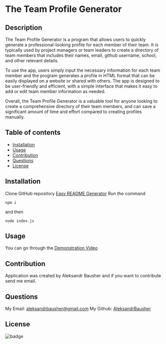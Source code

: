 # The Team Profile Generator

## Description

The Team Profile Generator is a program that allows users to quickly generate a professional-looking profile for each member of their team. It is typically used by project managers or team leaders to create a directory of team members that includes their names, email, github username, school, and other relevant details.

To use the app, users simply input the necessary information for each team member and the program generates a profile in HTML format that can be easily displayed on a website or shared with others. The app is designed to be user-friendly and efficient, with a simple interface that makes it easy to add or edit team member information as needed.

Overall, the Team Profile Generator is a valuable tool for anyone looking to create a comprehensive directory of their team members, and can save a significant amount of time and effort compared to creating profiles manually.

## Table of contents

- [Installation](#installation)
- [Usage](#usage)
- [Contribution](#contribution)
- [Questions](#questions)
- [License](#license)

## Installation
Clone GitHub repository [Easy README Generator](https://github.com/AleksandrBausher/TeamProfileGenerator)
Run the command
```
npm i
```
and then
```
node index.js
```

## Usage
You can go through the [Demonstration Video]()

## Contribution

Application was created by Aleksandr Bausher and if you want to contribute send me email.

## Questions

My Email:
[aleksandrbausher@gmail.com](mailto:aleksandrbausher@gmail.com)
My Github:
[AleksandrBausher](https://github.com/aleksandrbausher)

## License

![badge](https://img.shields.io/badge/license-MIT-blue)
